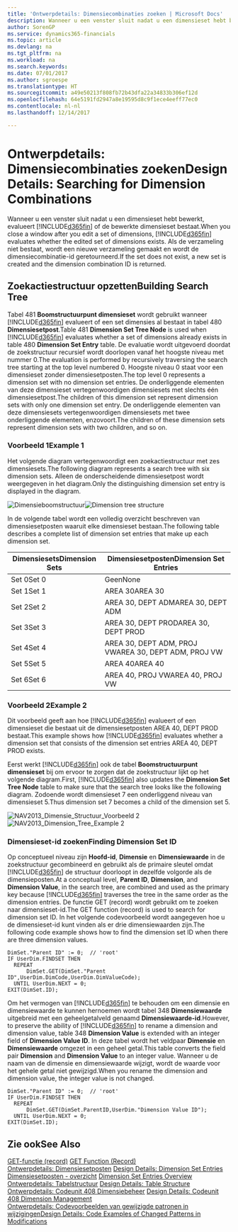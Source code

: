 ```yaml
---
title: 'Ontwerpdetails: Dimensiecombinaties zoeken | Microsoft Docs'
description: Wanneer u een venster sluit nadat u een dimensieset hebt bewerkt, evalueert Dynamics 365 of de bewerkte dimensieset bestaat. Als de verzameling niet bestaat, wordt een nieuwe verzameling gemaakt en wordt de dimensiecombinatie-id geretourneerd.
author: SorenGP
ms.service: dynamics365-financials
ms.topic: article
ms.devlang: na
ms.tgt_pltfrm: na
ms.workload: na
ms.search.keywords: 
ms.date: 07/01/2017
ms.author: sgroespe
ms.translationtype: HT
ms.sourcegitcommit: a49e50213f808fb72b43dfa22a34833b306ef12d
ms.openlocfilehash: 64e5191fd2947a8e19595d8c9f1ece4eeff77ec0
ms.contentlocale: nl-nl
ms.lasthandoff: 12/14/2017

---
```

# <a name="design-details-searching-for-dimension-combinations"></a><span data-ttu-id="e31d9-104">Ontwerpdetails: Dimensiecombinaties zoeken</span><span class="sxs-lookup"><span data-stu-id="e31d9-104">Design Details: Searching for Dimension Combinations</span></span>
<span data-ttu-id="e31d9-105">Wanneer u een venster sluit nadat u een dimensieset hebt bewerkt, evalueert [!INCLUDE[d365fin](includes/d365fin_md.md)] of de bewerkte dimensieset bestaat.</span><span class="sxs-lookup"><span data-stu-id="e31d9-105">When you close a window after you edit a set of dimensions, [!INCLUDE[d365fin](includes/d365fin_md.md)] evaluates whether the edited set of dimensions exists.</span></span> <span data-ttu-id="e31d9-106">Als de verzameling niet bestaat, wordt een nieuwe verzameling gemaakt en wordt de dimensiecombinatie-id geretourneerd.</span><span class="sxs-lookup"><span data-stu-id="e31d9-106">If the set does not exist, a new set is created and the dimension combination ID is returned.</span></span>  

## <a name="building-search-tree"></a><span data-ttu-id="e31d9-107">Zoekactiestructuur opzetten</span><span class="sxs-lookup"><span data-stu-id="e31d9-107">Building Search Tree</span></span>  
 <span data-ttu-id="e31d9-108">Tabel 481 **Boomstructuurpunt dimensieset** wordt gebruikt wanneer [!INCLUDE[d365fin](includes/d365fin_md.md)] evalueert of een set dimensies al bestaat in tabel 480 **Dimensiesetpost**.</span><span class="sxs-lookup"><span data-stu-id="e31d9-108">Table 481 **Dimension Set Tree Node** is used when [!INCLUDE[d365fin](includes/d365fin_md.md)] evaluates whether a set of dimensions already exists in table 480 **Dimension Set Entry** table.</span></span> <span data-ttu-id="e31d9-109">De evaluatie wordt uitgevoerd doordat de zoekstructuur recursief wordt doorlopen vanaf het hoogste niveau met nummer 0.</span><span class="sxs-lookup"><span data-stu-id="e31d9-109">The evaluation is performed by recursively traversing the search tree starting at the top level numbered 0.</span></span> <span data-ttu-id="e31d9-110">Hoogste niveau 0 staat voor een dimensieset zonder dimensiesetposten.</span><span class="sxs-lookup"><span data-stu-id="e31d9-110">The top level 0 represents a dimension set with no dimension set entries.</span></span> <span data-ttu-id="e31d9-111">De onderliggende elementen van deze dimensieset vertegenwoordigen dimensiesets met slechts één dimensiesetpost.</span><span class="sxs-lookup"><span data-stu-id="e31d9-111">The children of this dimension set represent dimension sets with only one dimension set entry.</span></span> <span data-ttu-id="e31d9-112">De onderliggende elementen van deze dimensiesets vertegenwoordigen dimensiesets met twee onderliggende elementen, enzovoort.</span><span class="sxs-lookup"><span data-stu-id="e31d9-112">The children of these dimension sets represent dimension sets with two children, and so on.</span></span>  

### <a name="example-1"></a><span data-ttu-id="e31d9-113">Voorbeeld 1</span><span class="sxs-lookup"><span data-stu-id="e31d9-113">Example 1</span></span>  
 <span data-ttu-id="e31d9-114">Het volgende diagram vertegenwoordigt een zoekactiestructuur met zes dimensiesets.</span><span class="sxs-lookup"><span data-stu-id="e31d9-114">The following diagram represents a search tree with six dimension sets.</span></span> <span data-ttu-id="e31d9-115">Alleen de onderscheidende dimensiesetpost wordt weergegeven in het diagram.</span><span class="sxs-lookup"><span data-stu-id="e31d9-115">Only the distinguishing dimension set entry is displayed in the diagram.</span></span>  

 <span data-ttu-id="e31d9-116">![Dimensieboomstructuur](media/nav2013_dimension_tree.png "NAV2013_Dimension_Tree")</span><span class="sxs-lookup"><span data-stu-id="e31d9-116">![Dimension tree structure](media/nav2013_dimension_tree.png "NAV2013_Dimension_Tree")</span></span>  

 <span data-ttu-id="e31d9-117">In de volgende tabel wordt een volledig overzicht beschreven van dimensiesetposten waaruit elke dimensieset bestaan.</span><span class="sxs-lookup"><span data-stu-id="e31d9-117">The following table describes a complete list of dimension set entries that make up each dimension set.</span></span>  

|<span data-ttu-id="e31d9-118">Dimensiesets</span><span class="sxs-lookup"><span data-stu-id="e31d9-118">Dimension Sets</span></span>|<span data-ttu-id="e31d9-119">Dimensiesetposten</span><span class="sxs-lookup"><span data-stu-id="e31d9-119">Dimension Set Entries</span></span>|  
|--------------------|---------------------------|  
|<span data-ttu-id="e31d9-120">Set 0</span><span class="sxs-lookup"><span data-stu-id="e31d9-120">Set 0</span></span>|<span data-ttu-id="e31d9-121">Geen</span><span class="sxs-lookup"><span data-stu-id="e31d9-121">None</span></span>|  
|<span data-ttu-id="e31d9-122">Set 1</span><span class="sxs-lookup"><span data-stu-id="e31d9-122">Set 1</span></span>|<span data-ttu-id="e31d9-123">AREA 30</span><span class="sxs-lookup"><span data-stu-id="e31d9-123">AREA 30</span></span>|  
|<span data-ttu-id="e31d9-124">Set 2</span><span class="sxs-lookup"><span data-stu-id="e31d9-124">Set 2</span></span>|<span data-ttu-id="e31d9-125">AREA 30, DEPT ADM</span><span class="sxs-lookup"><span data-stu-id="e31d9-125">AREA 30, DEPT ADM</span></span>|  
|<span data-ttu-id="e31d9-126">Set 3</span><span class="sxs-lookup"><span data-stu-id="e31d9-126">Set 3</span></span>|<span data-ttu-id="e31d9-127">AREA 30, DEPT PROD</span><span class="sxs-lookup"><span data-stu-id="e31d9-127">AREA 30, DEPT PROD</span></span>|  
|<span data-ttu-id="e31d9-128">Set 4</span><span class="sxs-lookup"><span data-stu-id="e31d9-128">Set 4</span></span>|<span data-ttu-id="e31d9-129">AREA 30, DEPT ADM, PROJ VW</span><span class="sxs-lookup"><span data-stu-id="e31d9-129">AREA 30, DEPT ADM, PROJ VW</span></span>|  
|<span data-ttu-id="e31d9-130">Set 5</span><span class="sxs-lookup"><span data-stu-id="e31d9-130">Set 5</span></span>|<span data-ttu-id="e31d9-131">AREA 40</span><span class="sxs-lookup"><span data-stu-id="e31d9-131">AREA 40</span></span>|  
|<span data-ttu-id="e31d9-132">Set 6</span><span class="sxs-lookup"><span data-stu-id="e31d9-132">Set 6</span></span>|<span data-ttu-id="e31d9-133">AREA 40, PROJ VW</span><span class="sxs-lookup"><span data-stu-id="e31d9-133">AREA 40, PROJ VW</span></span>|  

### <a name="example-2"></a><span data-ttu-id="e31d9-134">Voorbeeld 2</span><span class="sxs-lookup"><span data-stu-id="e31d9-134">Example 2</span></span>  
 <span data-ttu-id="e31d9-135">Dit voorbeeld geeft aan hoe [!INCLUDE[d365fin](includes/d365fin_md.md)] evalueert of een dimensieset die bestaat uit de dimensiesetposten AREA 40, DEPT PROD bestaat.</span><span class="sxs-lookup"><span data-stu-id="e31d9-135">This example shows how [!INCLUDE[d365fin](includes/d365fin_md.md)] evaluates whether a dimension set that consists of the dimension set entries AREA 40, DEPT PROD exists.</span></span>  

 <span data-ttu-id="e31d9-136">Eerst werkt [!INCLUDE[d365fin](includes/d365fin_md.md)] ook de tabel **Boomstructuurpunt dimensieset** bij om ervoor te zorgen dat de zoekstructuur lijkt op het volgende diagram.</span><span class="sxs-lookup"><span data-stu-id="e31d9-136">First, [!INCLUDE[d365fin](includes/d365fin_md.md)] also updates the **Dimension Set Tree Node** table to make sure that the search tree looks like the following diagram.</span></span> <span data-ttu-id="e31d9-137">Zodoende wordt dimensieset 7 een onderliggend niveau van dimensieset 5.</span><span class="sxs-lookup"><span data-stu-id="e31d9-137">Thus dimension set 7 becomes a child of the dimension set 5.</span></span>  

 <span data-ttu-id="e31d9-138">![NAV2013&#95;Dimensie&#95;Structuur&#95;Voorbeeld 2](media/nav2013_dimension_tree_example2.png "NAV2013_Dimension_Tree_Example2")</span><span class="sxs-lookup"><span data-stu-id="e31d9-138">![NAV2013&#95;Dimension&#95;Tree&#95;Example 2](media/nav2013_dimension_tree_example2.png "NAV2013_Dimension_Tree_Example2")</span></span>  

### <a name="finding-dimension-set-id"></a><span data-ttu-id="e31d9-139">Dimensieset-id zoeken</span><span class="sxs-lookup"><span data-stu-id="e31d9-139">Finding Dimension Set ID</span></span>  
 <span data-ttu-id="e31d9-140">Op conceptueel niveau zijn **Hoofd-id**, **Dimensie** en **Dimensiewaarde** in de zoekstructuur gecombineerd en gebruikt als de primaire sleutel omdat [!INCLUDE[d365fin](includes/d365fin_md.md)] de structuur doorloopt in dezelfde volgorde als de dimensieposten.</span><span class="sxs-lookup"><span data-stu-id="e31d9-140">At a conceptual level, **Parent ID**, **Dimension**, and **Dimension Value**, in the search tree, are combined and used as the primary key because [!INCLUDE[d365fin](includes/d365fin_md.md)] traverses the tree in the same order as the dimension entries.</span></span> <span data-ttu-id="e31d9-141">De functie GET (record) wordt gebruikt om te zoeken naar dimensieset-id.</span><span class="sxs-lookup"><span data-stu-id="e31d9-141">The GET function (record) is used to search for dimension set ID.</span></span> <span data-ttu-id="e31d9-142">In het volgende codevoorbeeld wordt aangegeven hoe u de dimensieset-id kunt vinden als er drie dimensiewaarden zijn.</span><span class="sxs-lookup"><span data-stu-id="e31d9-142">The following code example shows how to find the dimension set ID when there are three dimension values.</span></span>  

```  
DimSet."Parent ID" := 0;  // 'root'  
IF UserDim.FINDSET THEN  
  REPEAT  
      DimSet.GET(DimSet."Parent ID",UserDim.DimCode,UserDim.DimValueCode);  
  UNTIL UserDim.NEXT = 0;  
EXIT(DimSet.ID);  

```  

 <span data-ttu-id="e31d9-143">Om het vermogen van [!INCLUDE[d365fin](includes/d365fin_md.md)] te behouden om een dimensie en dimensiewaarde te kunnen hernoemen wordt tabel 348 **Dimensiewaarde** uitgebreid met een geheelgetalveld genaamd **Dimensiewaarde-id**.</span><span class="sxs-lookup"><span data-stu-id="e31d9-143">However, to preserve the ability of [!INCLUDE[d365fin](includes/d365fin_md.md)] to rename a dimension and dimension value, table 348 **Dimension Value** is extended with an integer field of **Dimension Value ID**.</span></span> <span data-ttu-id="e31d9-144">In deze tabel wordt het veldpaar **Dimensie** en **Dimensiewaarde** omgezet in een geheel getal.</span><span class="sxs-lookup"><span data-stu-id="e31d9-144">This table converts the field pair **Dimension** and **Dimension Value** to an integer value.</span></span> <span data-ttu-id="e31d9-145">Wanneer u de naam van de dimensie en dimensiewaarde wijzigt, wordt de waarde voor het gehele getal niet gewijzigd.</span><span class="sxs-lookup"><span data-stu-id="e31d9-145">When you rename the dimension and dimension value, the integer value is not changed.</span></span>  

```  
DimSet."Parent ID" := 0;  // 'root'  
IF UserDim.FINDSET THEN  
  REPEAT  
      DimSet.GET(DimSet.ParentID,UserDim."Dimension Value ID");  
  UNTIL UserDim.NEXT = 0;  
EXIT(DimSet.ID);  

```  

## <a name="see-also"></a><span data-ttu-id="e31d9-146">Zie ook</span><span class="sxs-lookup"><span data-stu-id="e31d9-146">See Also</span></span>  
 <span data-ttu-id="e31d9-147">[GET-functie (record)](/dynamics-nav/GET-Function--Record-)  </span><span class="sxs-lookup"><span data-stu-id="e31d9-147">[GET Function (Record)](/dynamics-nav/GET-Function--Record-)  </span></span>  
 <span data-ttu-id="e31d9-148">[Ontwerpdetails: Dimensiesetposten](design-details-dimension-set-entries.md) </span><span class="sxs-lookup"><span data-stu-id="e31d9-148">[Design Details: Dimension Set Entries](design-details-dimension-set-entries.md) </span></span>  
 <span data-ttu-id="e31d9-149">[Dimensiesetposten - overzicht](design-details-dimension-set-entries-overview.md) </span><span class="sxs-lookup"><span data-stu-id="e31d9-149">[Dimension Set Entries Overview](design-details-dimension-set-entries-overview.md) </span></span>  
 <span data-ttu-id="e31d9-150">[Ontwerpdetails: Tabelstructuur](design-details-table-structure.md) </span><span class="sxs-lookup"><span data-stu-id="e31d9-150">[Design Details: Table Structure](design-details-table-structure.md) </span></span>  
 <span data-ttu-id="e31d9-151">[Ontwerpdetails: Codeunit 408 Dimensiebeheer](design-details-codeunit-408-dimension-management.md) </span><span class="sxs-lookup"><span data-stu-id="e31d9-151">[Design Details: Codeunit 408 Dimension Management](design-details-codeunit-408-dimension-management.md) </span></span>  
 [<span data-ttu-id="e31d9-152">Ontwerpdetails: Codevoorbeelden van gewijzigde patronen in wijzigingen</span><span class="sxs-lookup"><span data-stu-id="e31d9-152">Design Details: Code Examples of Changed Patterns in Modifications</span></span>](design-details-code-examples-of-changed-patterns-in-modifications.md)

